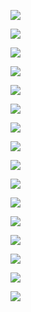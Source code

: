![](https://github.com/hackton-callforcode/environmental-radar/blob/master/img/Enviroment%20Radar-01.png)

![](https://github.com/hackton-callforcode/environmental-radar/blob/master/img/Enviroment%20Radar-02.png)

![](https://github.com/hackton-callforcode/environmental-radar/blob/master/img/Enviroment%20Radar-03.png)

![](https://github.com/hackton-callforcode/environmental-radar/blob/master/img/Enviroment%20Radar-04.png)

![](https://github.com/hackton-callforcode/environmental-radar/blob/master/img/Enviroment%20Radar-05.png)

![](https://github.com/hackton-callforcode/environmental-radar/blob/master/img/Enviroment%20Radar-06.png)

![](https://github.com/hackton-callforcode/environmental-radar/blob/master/img/Enviroment%20Radar-07.png)

![](https://github.com/hackton-callforcode/environmental-radar/blob/master/img/Enviroment%20Radar-08.png)

![](https://github.com/hackton-callforcode/environmental-radar/blob/master/img/Enviroment%20Radar-09.png)

![](https://github.com/hackton-callforcode/environmental-radar/blob/master/img/Enviroment%20Radar-10.png)

![](https://github.com/hackton-callforcode/environmental-radar/blob/master/img/Enviroment%20Radar-11.png)

![](https://github.com/hackton-callforcode/environmental-radar/blob/master/img/Enviroment%20Radar-12.png)

![](https://github.com/hackton-callforcode/environmental-radar/blob/master/img/Enviroment%20Radar-13.png)

![](https://github.com/hackton-callforcode/environmental-radar/blob/master/img/Enviroment%20Radar-14.png)

![](https://github.com/hackton-callforcode/environmental-radar/blob/master/img/Enviroment%20Radar-15.png)

![](https://github.com/hackton-callforcode/environmental-radar/blob/master/img/Enviroment%20Radar-16.png)
